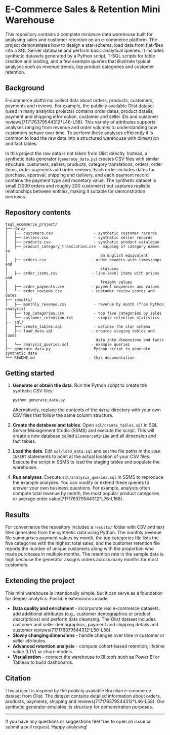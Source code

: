 # E-Commerce Sales & Retention Mini Warehouse

This repository contains a complete miniature data warehouse built for
analysing sales and customer retention on an e-commerce platform.  The
project demonstrates how to design a star-schema, load data from
flat-files into a SQL Server database and perform basic analytical
queries.  It includes synthetic datasets generated by a Python script,
T-SQL scripts for table creation and loading, and a few example queries
that illustrate typical analyses such as revenue trends, top product
categories and customer retention.

## Background

E-commerce platforms collect data about orders, products, customers,
payments and reviews.  For example, the publicly available Olist
dataset (used in many analytics projects) contains order dates, product
details, payment and shipping information, customer and seller IDs and
customer reviews(717176379544312†L46-L58).  This variety of attributes
supports analyses ranging from revenue and order volumes to
understanding how customers behave over time.  To perform these
analyses efficiently it is common to load the raw data into a
structured warehouse with dimension and fact tables.

In this project the raw data is not taken from Olist directly.  Instead,
a synthetic data generator (`generate_data.py`) creates CSV files with
similar structure: customers, sellers, products, category translations,
orders, order items, order payments and order reviews.  Each order
includes dates for purchase, approval, shipping and delivery, and each
payment record contains the payment type and monetary value.  The
synthetic dataset is small (1 000 orders and roughly 200 customers) but
captures realistic relationships between entities, making it suitable
for demonstration purposes.

## Repository contents

```
tsql_ecommerce_project/
├── data/
│   ├── customers.csv                  - synthetic customer records
│   ├── sellers.csv                    - synthetic seller records
│   ├── products.csv                   - synthetic product catalogue
│   ├── product_category_translation.csv - mapping of category names to
│                                         an English equivalent
│   ├── orders.csv                    - order headers with timestamps and
│                                         statuses
│   ├── order_items.csv               - line-level items with prices and
│                                         freight values
│   ├── order_payments.csv            - payment sequences and values
│   └── order_reviews.csv             - customer review scores and dates
├── results/
│   ├── monthly_revenue.csv            - revenue by month (from Python analysis)
│   ├── top_categories.csv             - top five categories by sales
│   └── customer_retention.txt         - simple retention statistics
├── sql/
│   ├── create_tables.sql              - defines the star schema
│   ├── load_data.sql                 - creates staging tables and loads
│                                       data into dimensions and facts
│   └── analysis_queries.sql          - example queries
├── generate_data.py                 - Python script to generate synthetic data
└── README.md                        - this documentation
```

## Getting started

1. **Generate or obtain the data**.  Run the Python script to create
   the synthetic CSV files:

   ```bash
   python generate_data.py
   ```

   Alternatively, replace the contents of the `data/` directory with
   your own CSV files that follow the same column structure.

2. **Create the database and tables**.  Open `sql/create_tables.sql`
   in SQL Server Management Studio (SSMS) and execute the script.
   This will create a new database called `ECommerceMiniDW` and all
   dimension and fact tables.

3. **Load the data**.  Edit `sql/load_data.sql` and set the file
   paths in the `BULK INSERT` statements to point at the actual
   location of your CSV files.  Execute the script in SSMS to load the
   staging tables and populate the warehouse.

4. **Run analyses**.  Execute `sql/analysis_queries.sql` in SSMS to
   reproduce the example analyses.  You can modify or extend these
   queries to answer your own business questions.  For example,
   analysts often compute total revenue by month, the most popular
   product categories or average order value(717176379544312†L76-L166).

## Results

For convenience the repository includes a `results/` folder with CSV
and text files generated from the synthetic data using Python.  The
monthly revenue file summarises payment values by month, the top
categories file lists the five categories with the highest total sales,
and the customer retention file reports the number of unique customers
along with the proportion who made purchases in multiple months.  The
retention rate in the sample data is high because the generator
assigns orders across many months for most customers.

## Extending the project

This mini warehouse is intentionally simple, but it can serve as a
foundation for deeper analytics.  Possible extensions include:

* **Data quality and enrichment** - incorporate real e-commerce
  datasets, add additional attributes (e.g., customer demographics or
  product descriptions) and perform data cleansing.  The Olist
  dataset includes customer and seller demographics, payment and
  shipping details and customer reviews(717176379544312†L50-L58).
* **Slowly changing dimensions** - handle changes over time in
  customer or seller attributes.
* **Advanced retention analysis** - compute cohort-based retention,
  lifetime value (LTV) or churn models.
* **Visualisation** - connect the warehouse to BI tools such as
  Power BI or Tableau to build dashboards.

## Citation

This project is inspired by the publicly available Brazilian e-commerce
dataset from Olist.  The dataset contains detailed information about
orders, products, payments, shipping and reviews(717176379544312†L46-L58).  Our
synthetic generator emulates its structure for demonstration purposes.

---

If you have any questions or suggestions feel free to open an issue or
submit a pull request.  Happy analysing!